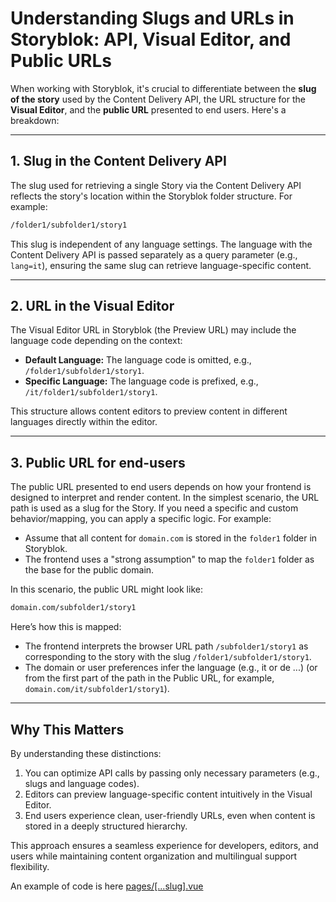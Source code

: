 # Understanding Slugs and URLs in Storyblok: API, Visual Editor, and Public URLs

When working with Storyblok, it's crucial to differentiate between the **slug of the story** used by the Content Delivery API, the URL structure for the **Visual Editor**, and the **public URL** presented to end users. Here's a breakdown:

------

## 1. **Slug in the Content Delivery API**

The slug used for retrieving a single Story via  the Content Delivery API reflects the story's location within the Storyblok folder structure. For example:

```bash
/folder1/subfolder1/story1
```

This slug is independent of any language settings. The language with the Content Delivery API  is passed separately as a query parameter (e.g., `lang=it`), ensuring the same slug can retrieve language-specific content.

------

## 2. **URL in the Visual Editor**

The Visual Editor URL in Storyblok (the Preview URL) may include the language code depending on the context:

- **Default Language:** The language code is omitted, e.g., `/folder1/subfolder1/story1`.
- **Specific Language:** The language code is prefixed, e.g., `/it/folder1/subfolder1/story1`.

This structure allows content editors to preview content in different languages directly within the editor.

------

## 3. **Public URL for end-users**

The public URL presented to end users depends on how your frontend is designed to interpret and render content. In the simplest scenario, the URL path is used as a slug for the Story. If you need a specific and custom behavior/mapping, you can apply a specific logic. For example:

- Assume that all content for `domain.com` is stored in the `folder1` folder in Storyblok.
- The frontend uses a "strong assumption" to map the `folder1` folder as the base for the public domain.

In this scenario, the public URL might look like:

```bash
domain.com/subfolder1/story1
```

Here’s how this is mapped:

- The frontend interprets the browser URL path `/subfolder1/story1` as corresponding to the story with the slug `/folder1/subfolder1/story1`.
- The domain or user preferences infer the language (e.g., it or de ...) (or from the first part of the path in the Public URL, for example, `domain.com/it/subfolder1/story1`).

------

## Why This Matters

By understanding these distinctions:

1. You can optimize API calls by passing only necessary parameters (e.g., slugs and language codes).
2. Editors can preview language-specific content intuitively in the Visual Editor.
3. End users experience clean, user-friendly URLs, even when content is stored in a deeply structured hierarchy.

This approach ensures a seamless experience for developers, editors, and users while maintaining content organization and multilingual support flexibility.



An example of code is here [pages/[...slug].vue](pages/[...slug].vue)

